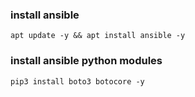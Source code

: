 ### install ansible
    apt update -y && apt install ansible -y
### install ansible python modules
    pip3 install boto3 botocore -y
